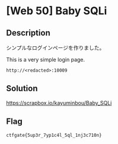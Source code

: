 # [Web 50] Baby SQLi

## Description
シンプルなログインページを作りました。

This is a very simple login page.

`http://<redacted>:10009`

## Solution
https://scrapbox.io/kayuminbou/Baby_SQLi

## Flag
`ctfgate{5up3r_7yp1c4l_5ql_1nj3c710n}`